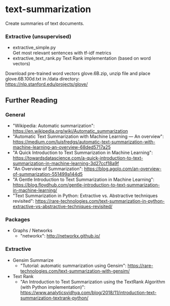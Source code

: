 # text-summarization
Create summaries of text documents.

### Extractive (unsupervised)
- extractive_simple.py    
  Get most relevant sentences with tf-idf metrics
- extractive_text_rank.py
  Text Rank implementation (based on word vectors)



Download pre-trained word vectors glove.6B.zip, unzip file and place glove.6B.100d.txt in /data directory:    
https://nlp.stanford.edu/projects/glove/


## Further Reading
### General
- "Wikipedia: Automatic summarization": https://en.wikipedia.org/wiki/Automatic_summarization
- "Automatic Text Summarization with Machine Learning — An overview": https://medium.com/luisfredgs/automatic-text-summarization-with-machine-learning-an-overview-68ded5717a25
- "A Quick Introduction to Text Summarization in Machine Learning": https://towardsdatascience.com/a-quick-introduction-to-text-summarization-in-machine-learning-3d27ccf18a9f
- "An Overview of Summarization": https://blog.agolo.com/an-overview-of-summarization-551499a144d5
- "A Gentle Introduction to Text Summarization in Machine Learning": https://blog.floydhub.com/gentle-introduction-to-text-summarization-in-machine-learning/
- "Text Summarization in Python: Extractive vs. Abstractive techniques revisited": https://rare-technologies.com/text-summarization-in-python-extractive-vs-abstractive-techniques-revisited/

### Packages
- Graphs / Networks
    - "networkx": http://networkx.github.io/

### Extractive
- Gensim Summarize
    - "Tutorial: automatic summarization using Gensim": https://rare-technologies.com/text-summarization-with-gensim/
- Text Rank
    - "An Introduction to Text Summarization using the TextRank Algorithm (with Python implementation)": https://www.analyticsvidhya.com/blog/2018/11/introduction-text-summarization-textrank-python/